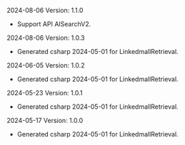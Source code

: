 2024-08-06 Version: 1.1.0
- Support API AISearchV2.


2024-08-06 Version: 1.0.3
- Generated csharp 2024-05-01 for LinkedmallRetrieval.

2024-06-05 Version: 1.0.2
- Generated csharp 2024-05-01 for LinkedmallRetrieval.

2024-05-23 Version: 1.0.1
- Generated csharp 2024-05-01 for LinkedmallRetrieval.

2024-05-17 Version: 1.0.0
- Generated csharp 2024-05-01 for LinkedmallRetrieval.

